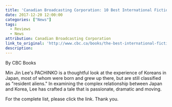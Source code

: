 ```yaml
---
title: 'Canadian Broadcasting Corporation: 10 Best International Fiction 2017'
date: 2017-12-20 12:00:00
categories: ["News"]
tags:
  - Reviews
  - News
attribution: Canadian Broadcasting Corporation
link_to_original: 'http://www.cbc.ca/books/the-best-international-fiction-of-2017-1.4453640'
description:
---
```



By CBC Books

Min Jin Lee's PACHINKO is a thoughtful look at the experience of Koreans in Japan, most of whom were born and grew up there, but are still classified as "resident aliens." In examining the complex relationship between Japan and Korea, Lee has crafted a tale that is passionate, dramatic and moving.

For the complete list, please click the link. Thank you.
